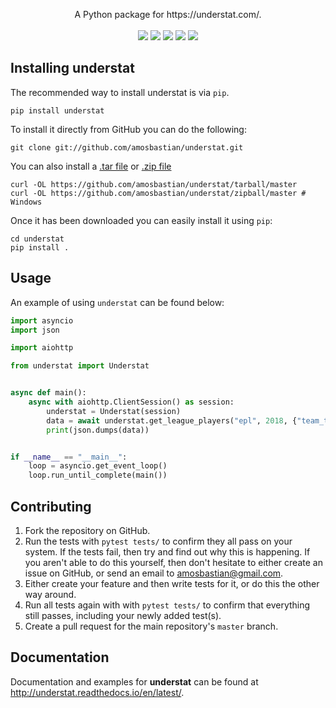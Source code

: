 <p align="center">
    A Python package for https://understat.com/.
    <br>
    <br>
    <a href="https://www.codacy.com/app/amosbastian/understat?utm_source=github.com&amp;utm_medium=referral&amp;utm_content=amosbastian/understat&amp;utm_campaign=Badge_Grade"><img src="https://api.codacy.com/project/badge/Grade/716b2c24086a41d7a79481ac89748861"/></a>
    <a href="https://travis-ci.com/amosbastian/understat"><img src="https://travis-ci.com/amosbastian/understat.svg?branch=master"></a>
    <a href="https://pypi.org/project/understat/" alt="Version">
        <img src="https://badge.fury.io/py/understat.svg"/></a>
    <a href="https://pypi.org/project/understat/" alt="Python version">
        <img src="https://img.shields.io/badge/Python-3.6%2B-blue.svg"/></a>
    <a href="https://understat.readthedocs.io/en/latest/" alt="Documentation">
        <img src="https://readthedocs.org/projects/understat/badge/?version=latest&style=flat"></a>
</p>

## Installing understat

The recommended way to install understat is via `pip`.

    pip install understat

To install it directly from GitHub you can do the following:

    git clone git://github.com/amosbastian/understat.git

You can also install a [.tar file](https://github.com/requests/requests/tarball/master)
or [.zip file](https://github.com/requests/requests/tarball/master)

    curl -OL https://github.com/amosbastian/understat/tarball/master
    curl -OL https://github.com/amosbastian/understat/zipball/master # Windows

Once it has been downloaded you can easily install it using `pip`:

    cd understat
    pip install .

## Usage

An example of using `understat` can be found below:

```python
import asyncio
import json

import aiohttp

from understat import Understat


async def main():
    async with aiohttp.ClientSession() as session:
        understat = Understat(session)
        data = await understat.get_league_players("epl", 2018, {"team_title": "Manchester United"})
        print(json.dumps(data))


if __name__ == "__main__":
    loop = asyncio.get_event_loop()
    loop.run_until_complete(main())
```


## Contributing

1. Fork the repository on GitHub.
2. Run the tests with `pytest tests/` to confirm they all pass on your system.
   If the tests fail, then try and find out why this is happening. If you aren't
   able to do this yourself, then don't hesitate to either create an issue on
   GitHub, or send an email to [amosbastian@gmail.com](mailto:amosbastian@gmail.com>).
3. Either create your feature and then write tests for it, or do this the other
   way around.
4. Run all tests again with with `pytest tests/` to confirm that everything
   still passes, including your newly added test(s).
5. Create a pull request for the main repository's `master` branch.

## Documentation

Documentation and examples for **understat** can be found at http://understat.readthedocs.io/en/latest/.
